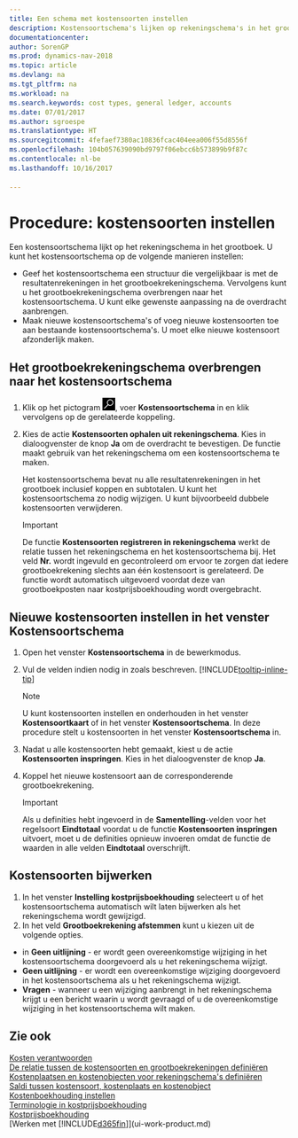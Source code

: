 ```yaml
---
title: Een schema met kostensoorten instellen
description: Kostensoortschema's lijken op rekeningschema's in het grootboek.
documentationcenter: 
author: SorenGP
ms.prod: dynamics-nav-2018
ms.topic: article
ms.devlang: na
ms.tgt_pltfrm: na
ms.workload: na
ms.search.keywords: cost types, general ledger, accounts
ms.date: 07/01/2017
ms.author: sgroespe
ms.translationtype: HT
ms.sourcegitcommit: 4fefaef7380ac10836fcac404eea006f55d8556f
ms.openlocfilehash: 104b057639090bd9797f06ebcc6b573899b9f87c
ms.contentlocale: nl-be
ms.lasthandoff: 10/16/2017

---
```

# <a name="how-to-set-up-cost-types"></a>Procedure: kostensoorten instellen
Een kostensoortschema lijkt op het rekeningschema in het grootboek. U kunt het kostensoortschema op de volgende manieren instellen:  

-   Geef het kostensoortschema een structuur die vergelijkbaar is met de resultatenrekeningen in het grootboekrekeningschema. Vervolgens kunt u het grootboekrekeningschema overbrengen naar het kostensoortschema. U kunt elke gewenste aanpassing na de overdracht aanbrengen.  
-   Maak nieuwe kostensoortschema's of voeg nieuwe kostensoorten toe aan bestaande kostensoortschema's. U moet elke nieuwe kostensoort afzonderlijk maken.  

## <a name="to-transfer-the-general-ledger-chart-of-accounts-to-the-chart-of-cost-types"></a>Het grootboekrekeningschema overbrengen naar het kostensoortschema  
1.  Klik op het pictogram ![Zoeken naar pagina of rapport](media/ui-search/search_small.png "pictogram Zoeken naar pagina of rapport"), voer **Kostensoortschema** in en klik vervolgens op de gerelateerde koppeling.  
2.  Kies de actie **Kostensoorten ophalen uit rekeningschema**. Kies in dialoogvenster de knop **Ja** om de overdracht te bevestigen. De functie maakt gebruik van het rekeningschema om een kostensoortschema te maken.  

    Het kostensoortschema bevat nu alle resultatenrekeningen in het grootboek inclusief koppen en subtotalen. U kunt het kostensoortschema zo nodig wijzigen. U kunt bijvoorbeeld dubbele kostensoorten verwijderen.  

    > [!IMPORTANT]  
    >  De functie **Kostensoorten registreren in rekeningschema** werkt de relatie tussen het rekeningschema en het kostensoortschema bij. Het veld **Nr.** wordt ingevuld en gecontroleerd om ervoor te zorgen dat iedere grootboekrekening slechts aan één kostensoort is gerelateerd. De functie wordt automatisch uitgevoerd voordat deze van grootboekposten naar kostprijsboekhouding wordt overgebracht.  

## <a name="to-set-up-new-cost-types-in-the-chart-of-cost-types-window"></a>Nieuwe kostensoorten instellen in het venster Kostensoortschema  
1.  Open het venster **Kostensoortschema** in de bewerkmodus.  
2.  Vul de velden indien nodig in zoals beschreven. [!INCLUDE[tooltip-inline-tip](includes/tooltip-inline-tip_md.md)]

    > [!NOTE]  
    >  U kunt kostensoorten instellen en onderhouden in het venster **Kostensoortkaart** of in het venster **Kostensoortschema**. In deze procedure stelt u kostensoorten in het venster **Kostensoortschema** in.

3.  Nadat u alle kostensoorten hebt gemaakt, kiest u de actie **Kostensoorten inspringen**. Kies in het dialoogvenster de knop **Ja**.  
4.  Koppel het nieuwe kostensoort aan de corresponderende grootboekrekening.  

    > [!IMPORTANT]  
    >  Als u definities hebt ingevoerd in de **Samentelling**-velden voor het regelsoort **Eindtotaal** voordat u de functie **Kostensoorten inspringen** uitvoert, moet u de definities opnieuw invoeren omdat de functie de waarden in alle velden **Eindtotaal** overschrijft.  

## <a name="to-update-cost-types"></a>Kostensoorten bijwerken  
1.  In het venster **Instelling kostprijsboekhouding** selecteert u of het kostensoortschema automatisch wilt laten bijwerken als het rekeningschema wordt gewijzigd.  
2.  In het veld **Grootboekrekening afstemmen** kunt u kiezen uit de volgende opties.  

- in **Geen uitlijning** - er wordt geen overeenkomstige wijziging in het kostensoortschema doorgevoerd als u het rekeningschema wijzigt.  
- **Geen uitlijning** - er wordt een overeenkomstige wijziging doorgevoerd in het kostensoortschema als u het rekeningschema wijzigt.  
- **Vragen** - wanneer u een wijziging aanbrengt in het rekeningschema krijgt u een bericht waarin u wordt gevraagd of u de overeenkomstige wijziging in het kostensoortschema wilt maken.  

## <a name="see-also"></a>Zie ook  
[Kosten verantwoorden](finance-manage-cost-accounting.md)  
[De relatie tussen de kostensoorten en grootboekrekeningen definiëren](finance-defining-the-relationship-between-cost-types-and-general-ledger-accounts.md)   
[Kostenplaatsen en kostenobjecten voor rekeningschema's definiëren](finance-defining-cost-centers-and-cost-objects-for-chart-of-accounts.md)   
[Saldi tussen kostensoort, kostenplaats en kostenobject](finance-balances-between-cost-type-cost-center-and-cost-object.md)   
[Kostenboekhouding instellen](finance-set-up-cost-accounting.md)   
[Terminologie in kostprijsboekhouding](finance-terminology-in-cost-accounting.md)   
[Kostprijsboekhouding](finance-about-cost-accounting.md)  
[Werken met [!INCLUDE[d365fin](includes/d365fin_md.md)]](ui-work-product.md)

